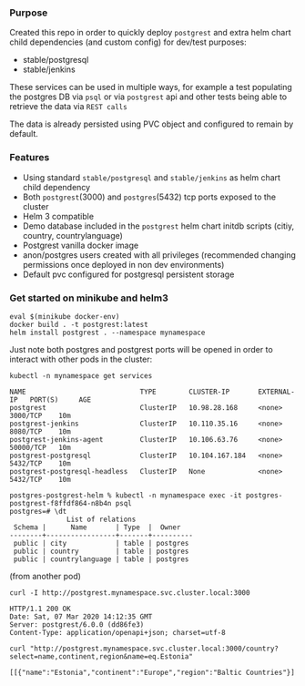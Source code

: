 ### Purpose
Created this repo in order to quickly deploy `postgrest` and extra helm chart child dependencies (and custom config) for dev/test purposes:
* stable/postgresql
* stable/jenkins

These services can be used in multiple ways, for example a test populating the postgres DB via `psql` or via `postgrest` api and other tests being able to retrieve the data via `REST calls`

The data is already persisted using PVC object and configured to remain by default.

### Features
* Using standard `stable/postgresql` and `stable/jenkins` as helm chart child dependency
* Both `postgrest`(3000) and `postgres`(5432) tcp ports exposed to the cluster
* Helm 3 compatible
* Demo database included in the `postgrest` helm chart initdb scripts (citiy, country, countrylanguage)
* Postgrest vanilla docker image
* anon/postgres users created with all privileges (recommended changing permissions once deployed in non dev environments)
* Default pvc configured for postgresql persistent storage

### Get started on minikube and helm3
```
eval $(minikube docker-env)
docker build . -t postgrest:latest
helm install postgrest . --namespace mynamespace
```

Just note both postgres and postgrest ports will be opened in order to interact with other pods in the cluster:

```kubectl -n mynamespace get services```
```
NAME                            TYPE        CLUSTER-IP       EXTERNAL-IP   PORT(S)     AGE
postgrest                       ClusterIP   10.98.28.168     <none>        3000/TCP    10m
postgrest-jenkins               ClusterIP   10.110.35.16     <none>        8080/TCP    10m
postgrest-jenkins-agent         ClusterIP   10.106.63.76     <none>        50000/TCP   10m
postgrest-postgresql            ClusterIP   10.104.167.184   <none>        5432/TCP    10m
postgrest-postgresql-headless   ClusterIP   None             <none>        5432/TCP    10m
```

```
postgres-postgrest-helm % kubectl -n mynamespace exec -it postgres-postgrest-f8ffdf864-n8b4n psql
postgres=# \dt
              List of relations
 Schema |      Name       | Type  |  Owner   
--------+-----------------+-------+----------
 public | city            | table | postgres
 public | country         | table | postgres
 public | countrylanguage | table | postgres
 ```

(from another pod)

```curl -I http://postgrest.mynamespace.svc.cluster.local:3000```
```
HTTP/1.1 200 OK
Date: Sat, 07 Mar 2020 14:12:35 GMT
Server: postgrest/6.0.0 (dd86fe3)
Content-Type: application/openapi+json; charset=utf-8
```

```curl "http://postgrest.mynamespace.svc.cluster.local:3000/country?select=name,continent,region&name=eq.Estonia"```
```
[[{"name":"Estonia","continent":"Europe","region":"Baltic Countries"}]
```
